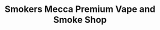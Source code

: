 ---
title: "Smokers Mecca Premium Vape and Smoke Shop"
url: /beacon/smokers-mecca-premium-vape-and-smoke-shop/
shop: e-cigarette
---